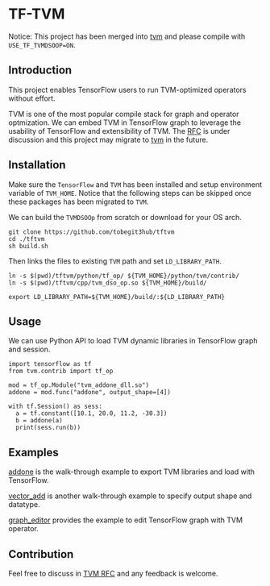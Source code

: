 # TF-TVM

Notice: This project has been merged into [tvm](https://github.com/apache/incubator-tvm) and please compile with `USE_TF_TVMDSOOP=ON`.

## Introduction

This project enables TensorFlow users to run TVM-optimized operators without effort. 

TVM is one of the most popular compile stack for graph and operator optmization. We can embed TVM in TensorFlow graph to leverage the usability of TensorFlow and extensibility of TVM. The [RFC](https://discuss.tvm.ai/t/rfc-add-tensorflow-custom-op-to-embed-tvm-runtime-in-tensorflow-graph-and-session/4601) is under discussion and this project may migrate to [tvm](https://github.com/apache/incubator-tvm) in the future.

## Installation

Make sure the `TensorFlow` and `TVM` has been installed and setup environment variable of `TVM_HOME`. Notice that the following steps can be skipped once these packages has been migrated to `TVM`.

We can build the `TVMDSOOp` from scratch or download for your OS arch.

```
git clone https://github.com/tobegit3hub/tftvm
cd ./tftvm
sh build.sh
```

Then links the files to existing `TVM` path and set `LD_LIBRARY_PATH`.
```
ln -s $(pwd)/tftvm/python/tf_op/ ${TVM_HOME}/python/tvm/contrib/
ln -s $(pwd)/tftvm/cpp/tvm_dso_op.so ${TVM_HOME}/build/

export LD_LIBRARY_PATH=${TVM_HOME}/build/:${LD_LIBRARY_PATH}
```

## Usage

We can use Python API to load TVM dynamic libraries in TensorFlow graph and session.

```
import tensorflow as tf
from tvm.contrib import tf_op

mod = tf_op.Module("tvm_addone_dll.so")
addone = mod.func("addone", output_shape=[4])

with tf.Session() as sess:
  a = tf.constant([10.1, 20.0, 11.2, -30.3])
  b = addone(a)
  print(sess.run(b))
```

## Examples

[addone](./examples/addone/) is the walk-through example to export TVM libraries and load with TensorFlow.

[vector_add](./examples/vector_add/) is another walk-through example to specify output shape and datatype.

[graph_editor](./graph_editor/addone_example.py) provides the example to edit TensorFlow graph with TVM operator.

## Contribution

Feel free to discuss in [TVM RFC](https://discuss.tvm.ai/t/rfc-add-tensorflow-custom-op-to-embed-tvm-runtime-in-tensorflow-graph-and-session/4601) and any feedback is welcome.
